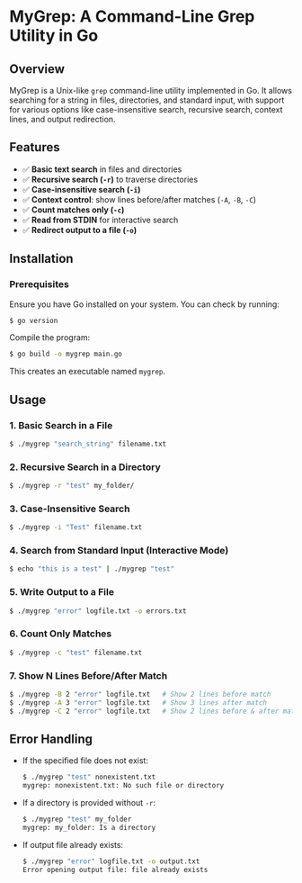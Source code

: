 # MyGrep: A Command-Line Grep Utility in Go

## Overview
MyGrep is a Unix-like `grep` command-line utility implemented in Go. It allows searching for a string in files, directories, and standard input, with support for various options like case-insensitive search, recursive search, context lines, and output redirection.

## Features
- ✅ **Basic text search** in files and directories
- ✅ **Recursive search (`-r`)** to traverse directories
- ✅ **Case-insensitive search (`-i`)**
- ✅ **Context control**: show lines before/after matches (`-A`, `-B`, `-C`)
- ✅ **Count matches only (`-c`)**
- ✅ **Read from STDIN** for interactive search
- ✅ **Redirect output to a file (`-o`)**

## Installation
### Prerequisites
Ensure you have Go installed on your system. You can check by running:
```sh
$ go version
```
Compile the program:
```sh
$ go build -o mygrep main.go
```
This creates an executable named `mygrep`.

## Usage

### 1. Basic Search in a File
```sh
$ ./mygrep "search_string" filename.txt
```

### 2. Recursive Search in a Directory
```sh
$ ./mygrep -r "test" my_folder/
```

### 3. Case-Insensitive Search
```sh
$ ./mygrep -i "Test" filename.txt
```

### 4. Search from Standard Input (Interactive Mode)
```sh
$ echo "this is a test" | ./mygrep "test"
```

### 5. Write Output to a File
```sh
$ ./mygrep "error" logfile.txt -o errors.txt
```

### 6. Count Only Matches
```sh
$ ./mygrep -c "test" filename.txt
```

### 7. Show N Lines Before/After Match
```sh
$ ./mygrep -B 2 "error" logfile.txt   # Show 2 lines before match
$ ./mygrep -A 3 "error" logfile.txt   # Show 3 lines after match
$ ./mygrep -C 2 "error" logfile.txt   # Show 2 lines before & after match
```

## Error Handling
- If the specified file does not exist:
  ```sh
  $ ./mygrep "test" nonexistent.txt
  mygrep: nonexistent.txt: No such file or directory
  ```
- If a directory is provided without `-r`:
  ```sh
  $ ./mygrep "test" my_folder
  mygrep: my_folder: Is a directory
  ```
- If output file already exists:
  ```sh
  $ ./mygrep "error" logfile.txt -o output.txt
  Error opening output file: file already exists
  ```


